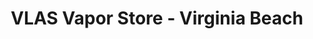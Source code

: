 ---
title: "VLAS Vapor Store - Virginia Beach"
url: /virginia-beach/vlas-vapor-store-virginia-beach/
shop: e-cigarette
---